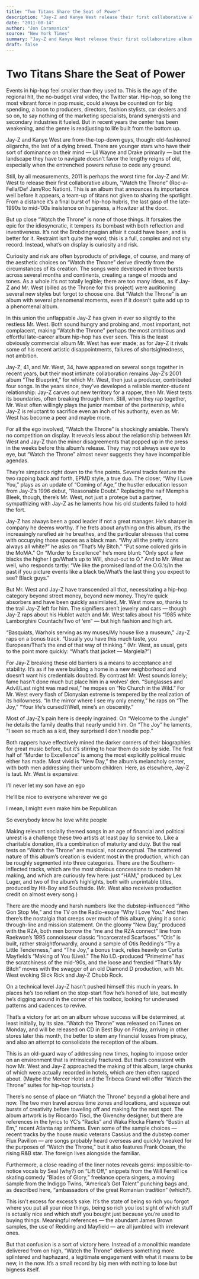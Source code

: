 ```yaml
---
title: "Two Titans Share the Seat of Power"
description: "Jay-Z and Kanye West release their first collaborative album, “Watch the Throne”. From a distance it’s a final burst of hip-hop hubris, the last gasp of the late-1990s to mid-‘00s insistence on hugene..."
date: "2011-08-14"
author: "Jon Caramanica"
source: "New York Times"
summary: "Jay-Z and Kanye West release their first collaborative album, “Watch the Throne”. From a distance it’s a final burst of hip-hop hubris, the last gasp of the late-1990s to mid-‘00s insistence on hugeness, a Howitzer at the door. It’s not the Brobdingnagian affair it could have been, and is better for it."
draft: false
---
```


# Two Titans Share the Seat of Power

Events in hip-hop feel smaller than they used to. This is the age of the regional hit, the no-budget viral video, the Twitter star. Hip-hop, so long the most vibrant force in pop music, could always be counted on for big spending, a boon to producers, directors, fashion stylists, car dealers and so on, to say nothing of the marketing specialists, brand synergists and secondary industries it fueled. But in recent years the center has been weakening, and the genre is readjusting to life built from the bottom up.

Jay-Z and Kanye West are from-the-top-down guys, though: old-fashioned oligarchs, the last of a dying breed. There are younger stars who have their sort of dominance on their mind — Lil Wayne and Drake primarily — but the landscape they have to navigate doesn’t favor the lengthy reigns of old, especially when the entrenched powers refuse to cede any ground.

Still, by all measurements, 2011 is perhaps the worst time for Jay-Z and Mr. West to release their first collaborative album, “Watch the Throne” (Roc-a-Fella/Def Jam/Roc Nation). This is an album that announces its importance well before it appears, a team-up of titans not given to sharing the spotlight. From a distance it’s a final burst of hip-hop hubris, the last gasp of the late-1990s to mid-‘00s insistence on hugeness, a Howitzer at the door.

But up close “Watch the Throne” is none of those things. It forsakes the epic for the idiosyncratic, it tempers its bombast with both reflection and inventiveness. It’s not the Brobdingnagian affair it could have been, and is better for it. Restraint isn’t quite the word; this is a full, complex and not shy record. Instead, what’s on display is curiosity and risk.

Curiosity and risk are often byproducts of privilege, of course, and many of the aesthetic choices on “Watch the Throne” derive directly from the circumstances of its creation. The songs were developed in three bursts across several months and continents, creating a range of moods and tones. As a whole it’s not totally legible; there are too many ideas, as if Jay-Z and Mr. West (billed as the Throne for this project) were auditioning several new styles but forgot to choose one. But “Watch the Throne” is an album with several phenomenal moments, even if it doesn’t quite add up to a phenomenal album.

In this union the unflappable Jay-Z has given in ever so slightly to the restless Mr. West. Both sound hungry and probing and, most important, not complacent, making “Watch the Throne” perhaps the most ambitious and effortful late-career album hip-hop has ever seen. This is the least obviously commercial album Mr. West has ever made; as for Jay-Z it rivals some of his recent artistic disappointments, failures of shortsightedness, not ambition.

Jay-Z, 41, and Mr. West, 34, have appeared on several songs together in recent years, but their most intimate collaboration remains Jay-Z’s 2001 album “The Blueprint,” for which Mr. West, then just a producer, contributed four songs. In the years since, they’ve developed a reliable mentor-student relationship: Jay-Z carves out new territory for a rapper, then Mr. West tests its boundaries, often breaking through them. Still, when they rap together, Mr. West often willingly plays the junior member of the partnership, while Jay-Z is reluctant to sacrifice even an inch of his authority, even as Mr. West has become a peer and maybe more.

For all the ego involved, “Watch the Throne” is shockingly amiable. There’s no competition on display. It reveals less about the relationship between Mr. West and Jay-Z than the minor disagreements that popped up in the press in the weeks before this album’s release. They may not always see eye to eye, but “Watch the Throne” almost never suggests they have incompatible agendas.

They’re simpatico right down to the fine points. Several tracks feature the two rapping back and forth, EPMD style, a true duo. The closer, “Why I Love You,” plays as an update of “Coming of Age,” the hustler education lesson from Jay-Z’s 1996 debut, “Reasonable Doubt.” Replacing the naif Memphis Bleek, though, there’s Mr. West, not just a protege but a partner, sympathizing with Jay-Z as he laments how his old students failed to hold the fort.

Jay-Z has always been a good leader if not a great manager. He’s sharper in company he deems worthy. If he frets about anything on this album, it’s the increasingly rarefied air he breathes, and the particular stresses that come with occupying those spaces as a black man. “Why all the pretty icons always all white?” he asks on “That’s My Bitch.” “Put some colored girls in the MoMA.” On “Murder to Excellence” he’s more blunt: “Only spot a few blacks the higher I go/What’s up to Will, shout-out to O.” And to Mr. West as well, who responds tartly: “We like the promised land of the O.G.’s/In the past if you picture events like a black tie/What’s the last thing you expect to see? Black guys.”

But Mr. West and Jay-Z have transcended all that, necessitating a hip-hop category beyond street money, beyond new money. They’re quick absorbers and have been quickly assimilated, Mr. West more so, thanks to the trail Jay-Z left for him. The signifiers aren’t jewelry and cars — though Jay-Z raps about his Hublot watch and Mr. West talks about his “1985 white Lamborghini Countach/Two of ‘em” — but high fashion and high art.

“Basquiats, Warhols serving as my muses/My house like a museum,” Jay-Z raps on a bonus track. “Usually you have this much taste, you European/That’s the end of that way of thinking.” (Mr. West, as usual, gets to the point more quickly: “What’s that jacket — Margiela?”)

For Jay-Z breaking these old barriers is a means to acceptance and stability. It’s as if he were building a home in a new neighborhood and doesn’t want his credentials doubted. By contrast Mr. West sounds lonely; fame hasn’t done much but place him in a wolves’ den. “Sunglasses and Advil/Last night was mad real,” he mopes on “No Church in the Wild.” For Mr. West every flash of Dionysian extreme is tempered by the realization of its hollowness. “In the mirror where I see my only enemy,” he raps on “The Joy,” “Your life’s cursed?/Well, mine’s an obscenity.”

Most of Jay-Z’s pain here is deeply ingrained. On “Welcome to the Jungle” he details the family deaths that nearly undid him. On “The Joy” he laments, “I seen so much as a kid, they surprised I don’t needle pop.”

Both rappers have effectively mined the darker corners of their biographies for great music before, but it’s stirring to hear them do side by side. The first half of “Murder to Excellence” is among the most explicitly political music either has made. Most vivid is “New Day,” the album’s melancholy center, with both men addressing their unborn children. Here, as elsewhere, Jay-Z is taut. Mr. West is expansive:

I’ll never let my son have an ego

He’ll be nice to everyone wherever we go

I mean, I might even make him be Republican

So everybody know he love white people

Making relevant socially themed songs in an age of financial and political unrest is a challenge these two artists at least pay lip service to. Like a charitable donation, it’s a combination of maturity and duty. But the real tests on “Watch the Throne” are musical, not conceptual. The scattered nature of this album’s creation is evident most in the production, which can be roughly segmented into three categories. There are the Southern-inflected tracks, which are the most obvious concessions to modern hit making, and which are curiously few here: just “HAM,” produced by Lex Luger, and two of the album’s highlights, both with unprintable titles, produced by Hit-Boy and Southside. (Mr. West also receives production credit on almost every song.)

There are the moody and harsh numbers like the dubstep-influenced “Who Gon Stop Me,” and the TV on the Radio-esque “Why I Love You.” And then there’s the nostalgia that creeps over much of this album, giving it a sonic through-line and mission statement. On the gloomy “New Day,” produced with the RZA, both men borrow the “me and the RZA connect” line from Raekwon’s 1995 connoisseur classic “Incarcerated Scarfaces.” “Otis” is built, rather straightforwardly, around a sample of Otis Redding’s “Try a Little Tenderness,” and “The Joy,” a bonus track, relies heavily on Curtis Mayfield’s “Making of You (Live).” The No I.D.-produced “Primetime” has the scratchiness of the mid-‘90s, and the loose and frenzied “That’s My Bitch” moves with the swagger of an old Diamond D production, with Mr. West evoking Slick Rick and Jay-Z Chubb Rock.

On a technical level Jay-Z hasn’t pushed himself this much in years. In places he’s too reliant on the stop-start flow he’s honed of late, but mostly he’s digging around in the corner of his toolbox, looking for underused patterns and cadences to revive.

That’s a victory for art on an album whose success will be determined, at least initially, by its size. “Watch the Throne” was released on iTunes on Monday, and will be released on CD in Best Buy on Friday, arriving in other stores later this month, the better to stem any financial losses from piracy, and also an attempt to consolidate the reception of the album.

This is an old-guard way of addressing new times, hoping to impose order on an environment that is intrinsically fractured. But that’s consistent with how Mr. West and Jay-Z approached the making of this album, large chunks of which were actually recorded in hotels, which are then often rapped about. (Maybe the Mercer Hotel and the Tribeca Grand will offer “Watch the Throne” suites for hip-hop tourists.)

There’s no sense of place on “Watch the Throne” beyond a global here and now. The two men travel across time zones and locations, and squeeze out bursts of creativity before toweling off and making for the next spot. The album artwork is by Riccardo Tisci, the Givenchy designer, but there are references in the lyrics to YC’s “Racks” and Waka Flocka Flame’s “Bustin at Em,” recent Atlanta rap anthems. Even some of the sample choices — recent tracks by the house music veterans Cassius and the dubstep comer Flux Pavilion — are songs probably heard overseas and quickly tweaked for the purposes of “Watch the Throne,” but it also features Frank Ocean, the rising R&B star. The foreign lives alongside the familiar.

Furthermore, a close reading of the liner notes reveals gems: impossible-to-notice vocals by Seal (why?) on “Lift Off,” snippets from the Will Ferrell ice skating comedy “Blades of Glory,” freelance opera singers, a moving sample from the Indiggo Twins, “America’s Got Talent” punching bags and, as described here, “ambassadors of the great Romanian tradition” (which?).

This isn’t excess for excess’s sake. It’s the state of being so rich you forgot where you put all your nice things, being so rich you lost sight of which stuff is actually nice and which stuff you bought just because you’re used to buying things. Meaningful references — the abundant James Brown samples, the use of Redding and Mayfield — are all jumbled with irrelevant ones.

But that confusion is a sort of victory here. Instead of a monolithic mandate delivered from on high, “Watch the Throne” delivers something more splintered and haphazard, a legitimate engagement with what it means to be new, in the now. It’s a small record by big men with nothing to lose but bigness itself.
